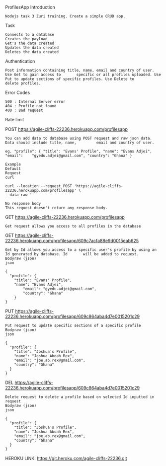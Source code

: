 ProfilesApp
Introduction

	Nodejs task 3 Zuri training. Create a simple CRUD app.


Task

    Connects to a database
    Creates the payload
    Get's the data created
    Updates the data created
    Deletes the data created

Authentication

	Post information containing title, name, email and country of user. Use Get to gain access to 		specific or all profiles uploaded. Use Put to update sections of specific profiles. Use Delete to 		delete profiles.

Error Codes

	500 : Internal Server error
	404 : Profile not found 
	400 : Bad request

Rate limit

POST
	https://agile-cliffs-22236.herokuapp.com/profilesapp
	
	You can add data to database using POST request and raw json data. Data should include title, name, 	    email and country of user. 

	eg. "profile": { "title": "Evans' Profile", "name": "Evans Adjei",    	"email": 	"gyedu.adjei@gmail.com", "country": "Ghana" }

	Example
	Default
	Request
	curl

	curl --location --request POST 'https://agile-cliffs-22236.herokuapp.com/profilesapp' \
	--data-raw ''

	No response body
	This request doesn't return any response body.

GET
	https://agile-cliffs-22236.herokuapp.com/profilesapp
	
	
	Get request allows you access to all profiles in the database

GET
	https://agile-cliffs-22236.herokuapp.com/profilesapp/609c7acfa88e9d0015eab625
	
	
	Get by Id allows you access to a specific user's profile by using an Id generated by database. Id 		will be added to request.
	Bodyraw (json)
	json
	
	{
	  "profile": {
	    "title": "Evans' Profile",
	    "name": "Evans Adjei",
    	    "email": "gyedu.adjei@gmail.com",
    	    "country": "Ghana"
  		}
	}
	
PUT	
	https://agile-cliffs-22236.herokuapp.com/profilesapp/609c864aba4d7e0015201c29
	
	
	Put request to update specific sections of a specific profile
	Bodyraw (json)
	json
	
	{
	  "profile": {
	    "title": "Joshua's Profile",
	    "name": "Joshua Aboah Rex",
	    "email": "joe.ab.rex@gmail.com",
	    "country": "Ghana"
	  }
	}
	
DEL
	https://agile-cliffs-22236.herokuapp.com/profilesapp/609c864aba4d7e0015201c29
	
	
	Delete request to delete a profile based on selected Id inputted in request
	Bodyraw (json)
	json
	
	{
	  "profile": {
	    "title": "Joshua's Profile",
	    "name": "Joshua Aboah Rex",
	    "email": "joe.ab.rex@gmail.com",
	    "country": "Ghana"
	  }
	}
	
HEROKU LINK: https://git.heroku.com/agile-cliffs-22236.git
